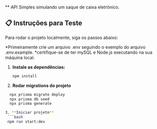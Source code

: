 ** API Simples simulando um saque de caixa eletrônico.

## 📋 Instruções para Teste

Para rodar o projeto localmente, siga os passos abaixo:
  
  *Primeiramente crie um arquivo .env seguindo o exemplo do arquivo .env.example.
  *certifique-se de ter mySQL e Node.js executando na sua máquina local.


1. **Instale as dependências:**
   ```bash
   npm install

2. **Rodar migrations do projeto**
  ```bash
    npx prisma migrate deploy
    npx prisma db seed 
    npx prisma generate

3. **Iniciar projeto**
   ```bash
   npm run start:dev
